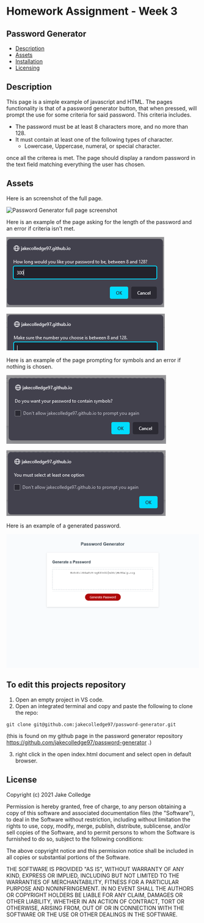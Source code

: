 # Homework Assignment - Week 3

## Password Generator

- [Description](#Description)
- [Assets](#Assets)
- [Installation](#To-edit-this-projects-repository)
- [Licensing](#License)

## Description

This page is a simple example of javascript and HTML. The pages functionality is that of a password generator button, that when pressed, will prompt the use for some criteria for said password. This criteria includes.

- The password must be at least 8 characters more, and no more than 128.
- It must contain at least one of the following types of character.
    - Lowercase, Uppercase, numeral, or special character.

once all the criterea is met. The page should display a random password in the text field matching everything the user has chosen.

## Assets

Here is an screenshot of the full page.

![Password Generator full page screenshot](.Develop\images\fullpage.png)

Here is an example of the page asking for the length of the password and an error if criteria isn't met.

![Password Generator password length prompt](Develop\images\error-prompt-length.png)

![Password Generator password length error](Develop\images\error-prompt-length-2.png)

Here is an example of the page prompting for symbols and an error if nothing is chosen.

![Password Generator symbol prompt](Develop\images\symbols-prompt.PNG)

![Password Generator selection error](Develop\images\options-prompt-error.PNG)

Here is an example of a generated password.

![Password Generator with a generated password](Develop\images\fullpagewithpassword.png)


## To edit this projects repository

1. Open an empty project in VS code.
2. Open an integrated terminal and copy and paste the following to clone the repo:
```
git clone git@github.com:jakecolledge97/password-generator.git
```
(this is found on my github page in the password generator repository https://github.com/jakecolledge97/password-generator .)

3. right click in the open index.html document and select open in default browser.


## License 

Copyright (c) 2021 Jake Colledge

Permission is hereby granted, free of charge, to any person obtaining a copy
of this software and associated documentation files (the "Software"), to deal
in the Software without restriction, including without limitation the rights
to use, copy, modify, merge, publish, distribute, sublicense, and/or sell
copies of the Software, and to permit persons to whom the Software is
furnished to do so, subject to the following conditions:

The above copyright notice and this permission notice shall be included in all
copies or substantial portions of the Software.

THE SOFTWARE IS PROVIDED "AS IS", WITHOUT WARRANTY OF ANY KIND, EXPRESS OR
IMPLIED, INCLUDING BUT NOT LIMITED TO THE WARRANTIES OF MERCHANTABILITY,
FITNESS FOR A PARTICULAR PURPOSE AND NONINFRINGEMENT. IN NO EVENT SHALL THE
AUTHORS OR COPYRIGHT HOLDERS BE LIABLE FOR ANY CLAIM, DAMAGES OR OTHER
LIABILITY, WHETHER IN AN ACTION OF CONTRACT, TORT OR OTHERWISE, ARISING FROM,
OUT OF OR IN CONNECTION WITH THE SOFTWARE OR THE USE OR OTHER DEALINGS IN THE
SOFTWARE.